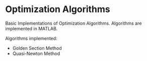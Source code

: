 # Optimization Algorithms

Basic Implementations of Optimization Algorithms. Algorithms are implemented in MATLAB. 

Algorithms implemented: 
   -  Golden Section Method
   -  Quasi-Newton Method
   

